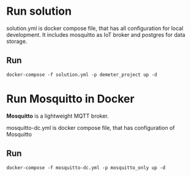 # Run solution

solution.yml is docker compose file, that has all configuration for local development. It includes mosquitto as IoT broker and postgres for data storage.

## Run

`docker-compose -f solution.yml -p demeter_project up -d`

# Run Mosquitto in Docker

**Mosquitto** is a lightweight MQTT broker.

mosquitto-dc.yml is docker compose file, that has configuration of Mosquitto

## Run

`docker-compose -f mosquitto-dc.yml -p mosquitto_only up -d`
